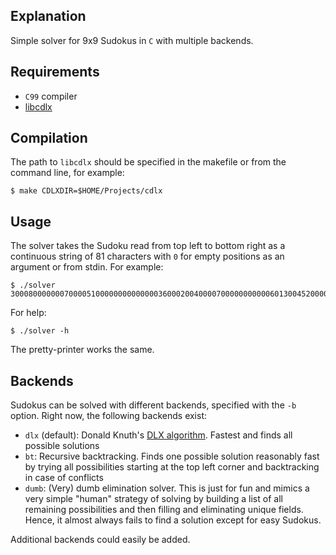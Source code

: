 ## Explanation

Simple solver for 9x9 Sudokus in `C` with multiple backends.

## Requirements

- `C99` compiler
- [libcdlx](https://github.com/buech/cdlx)

## Compilation

The path to `libcdlx` should be specified in the makefile or from the command
line, for example:
```
$ make CDLXDIR=$HOME/Projects/cdlx
```

## Usage

The solver takes the Sudoku read from top left to bottom right as a continuous
string of 81 characters with `0` for empty positions as an argument or from
stdin. For example:
```
$ ./solver 300080000000700005100000000000000360002004000070000000000060130045200000000000800
```
For help:
```
$ ./solver -h
```
The pretty-printer works the same.

## Backends

Sudokus can be solved with different backends, specified with the `-b` option.
Right now, the following backends exist:
- `dlx` (default): Donald Knuth's [DLX
  algorithm](https://arxiv.org/abs/cs/0011047v1). Fastest and finds all possible
  solutions
- `bt`: Recursive backtracking. Finds one possible solution reasonably fast by
  trying all possibilities starting at the top left corner and backtracking in
  case of conflicts
- `dumb`: (Very) dumb elimination solver. This is just for fun and mimics a very
  simple "human" strategy of solving by building a list of all remaining
  possibilities and then filling and eliminating unique fields. Hence, it almost
  always fails to find a solution except for easy Sudokus.

Additional backends could easily be added.
